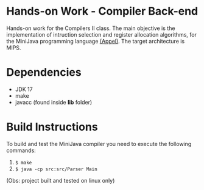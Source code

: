# Hands-on Work - Compiler Back-end

Hands-on work for the Compilers II class. The main objective is the implementation of intruction selection and register allocation algorithms, for the MiniJava programming language [(Appel)](https://www.cs.princeton.edu/~appel/modern/java/). The target architecture is MIPS.

# Dependencies

- JDK 17
- make
- javacc (found inside **lib** folder)

# Build Instructions

To build and test the MiniJava compiler you need to execute the following commands:

1. ```$ make```
2. ```$ java -cp src:src/Parser Main```

(Obs: project built and tested on linux only)
